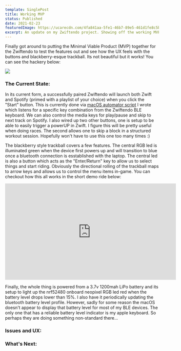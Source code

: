 ```yaml
---
template: SinglePost
title: Working MVP
status: Published
date: 2021-02-23
featuredImage: https://ucarecdn.com/4fa841aa-5fe1-46b7-89e5-461d1fe8c5b5/-/crop/1089x558/0,0/-/preview/
excerpt: An update on my Zwiftendo project. Showing off the working MVP with a demo.
---
```

Finally got around to putting the Minimal Viable Product (MVP) together for the Zwiftendo to test the features out and see how the UX feels with the buttons and blackberry-esque trackball. Its not beautiful but it works! You can see the hackery below:

![](https://ucarecdn.com/b4135fb5-0100-4155-8cf5-1613df145aee/-/crop/2355x1141/217,388/-/preview/)

### The Current State:

In its current form, a successfully paired Zwiftendo will launch both Zwift and Spotify (primed with a playlist of your choice) when you click the "Start" button. This is currently done via [macOS automator script](https://github.com/shaunmulligan/zwiftendo/blob/master/zwiftendo-launcher) I wrote which listens for a specific key combination from the Zwiftendo BLE keyboard. We can also control the media keys for play/pause and skip to next track on Spotify. I also wired up two other buttons, one is setup to be able to easily trigger a powerUP in Zwift. I figure this will be pretty useful when doing races. The second allows one to skip a block in a structured workout session. Hopefully won't have to use this one too many times :)

The blackberry style trackball covers a few features. The central RGB led is illuminated green when the device first powers up and will transition to blue once a bluetooth connection is esstablished with the laptop. The central led is also a button which acts as the "Enter/Return" key to allow us to select things and start riding. Obviously the directional rolling of the trackball maps to arrow keys and allows us to control the menu items in-game. You can checkout how this all works in the short demo ride below:

<iframe width="560" height="315" src="https://www.youtube.com/embed/Sh4jULJsBNU" frameborder="0" allow="accelerometer; autoplay; clipboard-write; encrypted-media; gyroscope; picture-in-picture" allowfullscreen></iframe>

Finally, the whole thing is powered from a 3.7v 1200mah LiPo battery and its setup to light up the nrf52480 onboard neopixel RGB led red when the battery level drops lower than 15%. I also have it periodically updating the bluetooth battery level profile. However, sadly for some reason the macOS doesn't appear to display that battery level for most of my BLE devices. The only one that has a reliable battery level indicator is my apple keyboard. So perhaps they are doing something non-standard there...

### Issues and UX:

### What's Next: